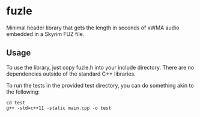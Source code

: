 # fuzle
Minimal header library that gets the length in seconds of xWMA audio embedded in a Skyrim FUZ file.

## Usage
To use the library, just copy fuzle.h into your include directory. There are no dependencies outside of the standard C++ libraries.

To run the tests in the provided test directory, you can do something akin to the following:
```
cd test
g++ -std=c++11 -static main.cpp -o test
```